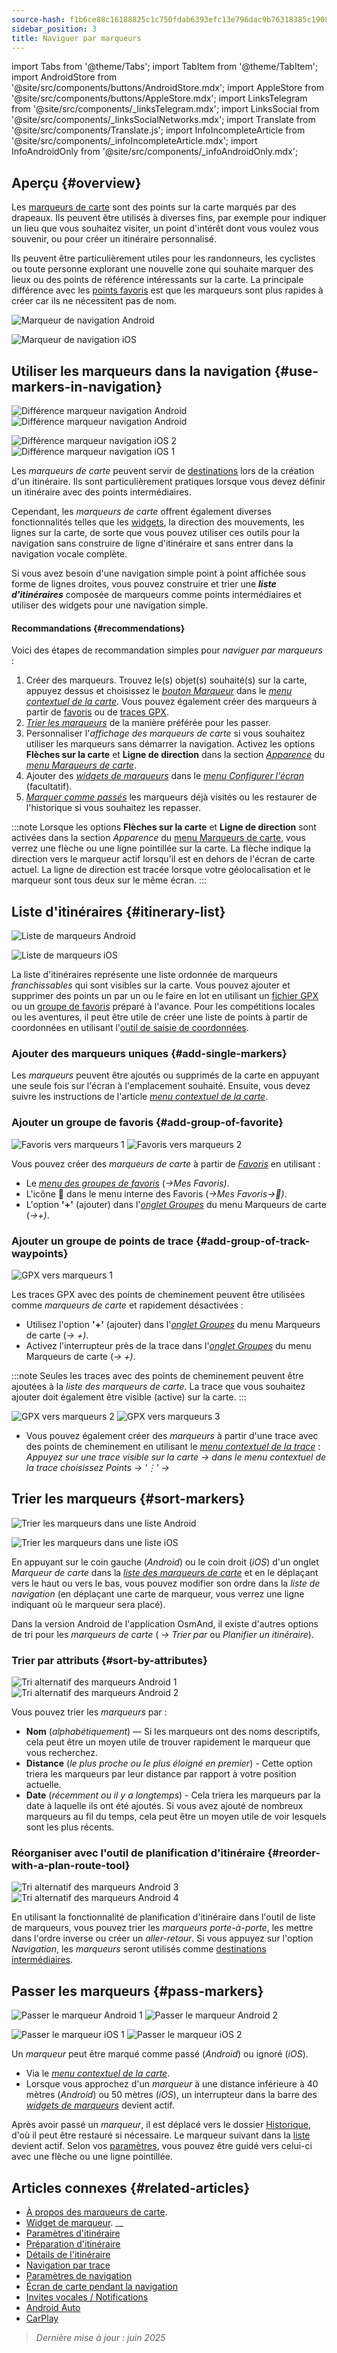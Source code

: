 ```yaml
---
source-hash: f1b6ce88c16188825c1c750fdab6393efc13e796dac9b76318385c1908db3134
sidebar_position: 3
title: Naviguer par marqueurs
---
```

import Tabs from '@theme/Tabs';
import TabItem from '@theme/TabItem';
import AndroidStore from '@site/src/components/buttons/AndroidStore.mdx';
import AppleStore from '@site/src/components/buttons/AppleStore.mdx';
import LinksTelegram from '@site/src/components/_linksTelegram.mdx';
import LinksSocial from '@site/src/components/_linksSocialNetworks.mdx';
import Translate from '@site/src/components/Translate.js';
import InfoIncompleteArticle from '@site/src/components/_infoIncompleteArticle.mdx';
import InfoAndroidOnly from '@site/src/components/_infoAndroidOnly.mdx';




## Aperçu {#overview}

Les [marqueurs de carte](../../personal/markers.md) sont des points sur la carte marqués par des drapeaux. Ils peuvent être utilisés à diverses fins, par exemple pour indiquer un lieu que vous souhaitez visiter, un point d'intérêt dont vous voulez vous souvenir, ou pour créer un itinéraire personnalisé.

Ils peuvent être particulièrement utiles pour les randonneurs, les cyclistes ou toute personne explorant une nouvelle zone qui souhaite marquer des lieux ou des points de référence intéressants sur la carte. La principale différence avec les [points favoris](../../personal/favorites.md) est que les marqueurs sont plus rapides à créer car ils ne nécessitent pas de nom.

<Tabs groupId="operating-systems" queryString="current-os">

<TabItem value="android" label="Android">

![Marqueur de navigation Android](@site/static/img/navigation/marker/navigation_marker_android.png)

</TabItem>

<TabItem value="ios" label="iOS">

![Marqueur de navigation iOS](@site/static/img/navigation/marker/navigation_marker_ios.png)

</TabItem>

</Tabs>


## Utiliser les marqueurs dans la navigation {#use-markers-in-navigation}

<Tabs groupId="operating-systems" queryString="current-os">

<TabItem value="android" label="Android">

![Différence marqueur navigation Android](@site/static/img/navigation/marker/markers_ex_andr_2.png) ![Différence marqueur navigation Android](@site/static/img/navigation/marker/markers_ex_andr_1.png)

</TabItem>

<TabItem value="ios" label="iOS">

![Différence marqueur navigation iOS 2](@site/static/img/navigation/marker/markers_ex_ios_2.png) ![Différence marqueur navigation iOS 1](@site/static/img/navigation/marker/markers_ex_ios_1.png)

</TabItem>

</Tabs>

Les *marqueurs de carte* peuvent servir de [destinations](./route-navigation#set-destinations) lors de la création d'un itinéraire. Ils sont particulièrement pratiques lorsque vous devez définir un itinéraire avec des points intermédiaires.

Cependant, les *marqueurs de carte* offrent également diverses fonctionnalités telles que les [widgets](../../widgets/markers.md), la direction des mouvements, les lignes sur la carte, de sorte que vous pouvez utiliser ces outils pour la navigation sans construire de ligne d'itinéraire et sans entrer dans la navigation vocale complète.

Si vous avez besoin d'une navigation simple point à point affichée sous forme de lignes droites, vous pouvez construire et trier une ***liste d'itinéraires*** composée de marqueurs comme points intermédiaires et utiliser des widgets pour une navigation simple.


#### Recommandations {#recommendations}

Voici des étapes de recommandation simples pour *naviguer par marqueurs* :

1. Créer des marqueurs. Trouvez le(s) objet(s) souhaité(s) sur la carte, appuyez dessus et choisissez le *[bouton Marqueur](../../personal/markers.md#add--edit-markers)* dans le *[menu contextuel de la carte](../../map/map-context-menu.md#add--edit-marker)*. Vous pouvez également créer des marqueurs à partir de [favoris](#add-group-of-favorite) ou de [traces GPX](#add-group-of-track-waypoints).
2. [*Trier les marqueurs*](#sort-markers) de la manière préférée pour les passer.
3. Personnaliser l'*affichage des marqueurs de carte* si vous souhaitez utiliser les marqueurs sans démarrer la navigation. Activez les options **Flèches sur la carte** et **Ligne de direction** dans la section *[Apparence](../../personal/markers.md#appearance-on-the-map)* du *[menu Marqueurs de carte](../../personal/markers.md#actions)*.
4. Ajouter des *[widgets de marqueurs](../../personal/markers.md#markers)* dans le *[menu Configurer l'écran](../../widgets/configure-screen.md)* (facultatif).
5. [*Marquer comme passés*](#pass-markers) les marqueurs déjà visités ou les restaurer de l'historique si vous souhaitez les repasser.

:::note
Lorsque les options **Flèches sur la carte** et **Ligne de direction** sont activées dans la section *Apparence* du [menu Marqueurs de carte](../../personal/markers.md#appearance-on-the-map), vous verrez une flèche ou une ligne pointillée sur la carte. La flèche indique la direction vers le marqueur actif lorsqu'il est en dehors de l'écran de carte actuel. La ligne de direction est tracée lorsque votre géolocalisation et le marqueur sont tous deux sur le même écran.
:::


## Liste d'itinéraires {#itinerary-list}

<Tabs groupId="operating-systems" queryString="current-os">

<TabItem value="android" label="Android">

![Liste de marqueurs Android](@site/static/img/navigation/marker/markers_list_andr.png)

</TabItem>

<TabItem value="ios" label="iOS">

![Liste de marqueurs iOS](@site/static/img/navigation/marker/markers_list_ios.png)

</TabItem>

</Tabs>


La liste d'itinéraires représente une liste ordonnée de marqueurs *franchissables* qui sont visibles sur la carte. Vous pouvez ajouter et supprimer des points un par un ou le faire en lot en utilisant un [fichier GPX](#add-group-of-track-waypoints) ou un [groupe de favoris](#add-group-of-favorite) préparé à l'avance. Pour les compétitions locales ou les aventures, il peut être utile de créer une liste de points à partir de coordonnées en utilisant l'[outil de saisie de coordonnées](../../plan-route/coordinate-input.md).


### Ajouter des marqueurs uniques {#add-single-markers}

Les *marqueurs* peuvent être ajoutés ou supprimés de la carte en appuyant une seule fois sur l'écran à l'emplacement souhaité. Ensuite, vous devez suivre les instructions de l'article *[menu contextuel de la carte](../../map/map-context-menu.md#add--edit-marker)*.


### Ajouter un groupe de favoris {#add-group-of-favorite}

<InfoAndroidOnly />

![Favoris vers marqueurs 1](@site/static/img/navigation/marker/markers_favorites_andr_3.png) ![Favoris vers marqueurs 2](@site/static/img/navigation/marker/markers_favorites_andr_2.png)

Vous pouvez créer des *marqueurs de carte* à partir de *[Favoris](../../personal/favorites.md)* en utilisant :

- Le *[menu des groupes de favoris](../../personal/favorites.md#favorite-group-actions)* (*<Translate android="true" ids="shared_string_menu,shared_string_my_places"/>→Mes Favoris)*.
- L'icône &#128681; dans le menu interne des Favoris (*<Translate android="true" ids="shared_string_menu,shared_string_my_places"/>→Mes Favoris→&#128681;)*.
- L'option **'+'** (ajouter) dans l'*[onglet Groupes](../../personal/markers.md#marker-groups)* du menu Marqueurs de carte (*<Translate android="true" ids="shared_string_menu,map_markers,shared_string_groups"/>→+)*.


### Ajouter un groupe de points de trace {#add-group-of-track-waypoints}

<InfoAndroidOnly />

![GPX vers marqueurs 1](@site/static/img/navigation/marker/track_to_markers_andr.png)

Les traces GPX avec des points de cheminement peuvent être utilisées comme *marqueurs de carte* et rapidement désactivées :

- Utilisez l'option **'+'** (ajouter) dans l'*[onglet Groupes](../../personal/markers.md#marker-groups)* du menu Marqueurs de carte (*<Translate android="true" ids="shared_string_menu,map_markers,shared_string_groups"/>→ +)*.
- Activez l'interrupteur près de la trace dans l'*[onglet Groupes](../../personal/markers.md#marker-groups)* du menu Marqueurs de carte (*<Translate android="true" ids="shared_string_menu,map_markers,shared_string_groups"/>→ +)*.

:::note
Seules les traces avec des points de cheminement peuvent être ajoutées à la *liste des marqueurs de carte*. La trace que vous souhaitez ajouter doit également être visible (active) sur la carte.
:::

![GPX vers marqueurs 2](@site/static/img/navigation/marker/track_to_markers_andr_2.png) ![GPX vers marqueurs 3](@site/static/img/navigation/marker/track_to_markers_andr_3.png)

- Vous pouvez également créer des *marqueurs* à partir d'une trace avec des points de cheminement en utilisant le *[menu contextuel de la trace](../../map/tracks/track-context-menu.md#points--waypoints)* : *Appuyez sur une trace visible sur la carte → dans le menu contextuel de la trace choisissez Points → '&#8942;' → <Translate android="true" ids="add_group_to_markers"/>*


## Trier les marqueurs {#sort-markers}

<Tabs groupId="operating-systems" queryString="current-os">

<TabItem value="android" label="Android">

![Trier les marqueurs dans une liste Android](@site/static/img/navigation/marker/sort_markers_andr.png)

</TabItem>

<TabItem value="ios" label="iOS">

![Trier les marqueurs dans une liste iOS](@site/static/img/navigation/marker/sort_markers_ios.png)

</TabItem>

</Tabs>

En appuyant sur le coin gauche (*Android*) ou le coin droit (*iOS*) d'un onglet *Marqueur de carte* dans la *[liste des marqueurs de carte](../../personal/markers.md#itinerary-list)* et en le déplaçant vers le haut ou vers le bas, vous pouvez modifier son ordre dans la *liste de navigation* (en déplaçant une carte de marqueur, vous verrez une ligne indiquant où le marqueur sera placé).

Dans la version Android de l'application OsmAnd, il existe d'autres options de tri pour les *marqueurs de carte* (*<Translate android="true" ids="shared_string_menu,map_markers,shared_string_more"/> →* *Trier par* ou *Planifier un itinéraire*).


### Trier par attributs {#sort-by-attributes}

<Tabs groupId="operating-systems" queryString="current-os">

<TabItem value="android" label="Android">

![Tri alternatif des marqueurs Android 1](@site/static/img/navigation/marker/sorting_markers_andr_1.png) ![Tri alternatif des marqueurs Android 2](@site/static/img/navigation/marker/sorting_markers_andr_2.png)

</TabItem>

<TabItem value="ios" label="iOS">

<InfoAndroidOnly />

</TabItem>

</Tabs>

Vous pouvez trier les *marqueurs* par :

- **Nom** (*alphabétiquement*) — Si les marqueurs ont des noms descriptifs, cela peut être un moyen utile de trouver rapidement le marqueur que vous recherchez.
- **Distance** (*le plus proche ou le plus éloigné en premier*) - Cette option triera les marqueurs par leur distance par rapport à votre position actuelle.
- **Date** (*récemment ou il y a longtemps*) - Cela triera les marqueurs par la date à laquelle ils ont été ajoutés. Si vous avez ajouté de nombreux marqueurs au fil du temps, cela peut être un moyen utile de voir lesquels sont les plus récents.


### Réorganiser avec l'outil de planification d'itinéraire {#reorder-with-a-plan-route-tool}

<InfoAndroidOnly />

![Tri alternatif des marqueurs Android 3](@site/static/img/navigation/marker/sorting_markers_andr_3.png) ![Tri alternatif des marqueurs Android 4](@site/static/img/navigation/marker/sorting_markers_andr_4.png)

En utilisant la fonctionnalité de planification d'itinéraire dans l'outil de liste de marqueurs, vous pouvez trier les *marqueurs* *porte-à-porte*, les mettre dans l'ordre inverse ou créer un *aller-retour*. Si vous appuyez sur l'option *Navigation*, les *marqueurs* seront utilisés comme [destinations intermédiaires](../setup/route-navigation.md#intermediate-destinations).


## Passer les marqueurs {#pass-markers}

<Tabs groupId="operating-systems" queryString="current-os">

<TabItem value="android" label="Android">

![Passer le marqueur Android 1](@site/static/img/navigation/marker/pass_markers_andr_1.png) ![Passer le marqueur Android 2](@site/static/img/navigation/marker/pass_markers_andr_2.png)

</TabItem>

<TabItem value="ios" label="iOS">

![Passer le marqueur iOS 1](@site/static/img/navigation/marker/pass_markers_ios_1.png) ![Passer le marqueur iOS 2](@site/static/img/navigation/marker/pass_markers_ios_2.png)

</TabItem>

</Tabs>

Un *marqueur* peut être marqué comme passé (*Android*) ou ignoré (*iOS*).

- Via le *[menu contextuel de la carte](../../map/map-context-menu.md#add--edit-marker)*.
- Lorsque vous approchez d'un *marqueur* à une distance inférieure à 40 mètres (*Android*) ou 50 mètres (*iOS*), un interrupteur dans la barre des *[widgets de marqueurs](../../widgets/markers.md#top-bar-widget)* devient actif.

Après avoir passé un *marqueur*, il est déplacé vers le dossier [Historique](../../personal/markers.md#history), d'où il peut être restauré si nécessaire. Le marqueur suivant dans la [liste](#itinerary-list) devient actif. Selon vos [paramètres](#use-markers-in-navigation), vous pouvez être guidé vers celui-ci avec une flèche ou une ligne pointillée.


## Articles connexes {#related-articles}

- [À propos des marqueurs de carte](../../personal/markers.md).
- [Widget de marqueur](../../widgets/markers.md).
__
- [Paramètres d'itinéraire](../routing/osmand-routing.md#routing-types)
- [Préparation d'itinéraire](./route-navigation.md)
- [Détails de l'itinéraire](./route-details.md)
- [Navigation par trace](./gpx-navigation.md)
- [Paramètres de navigation](../guidance/navigation-settings.md)
- [Écran de carte pendant la navigation](../guidance/map-during-navigation.md)
- [Invites vocales / Notifications](../guidance/voice-navigation.md)
- [Android Auto](../auto-car.md)
- [CarPlay](../car-play.md)

> *Dernière mise à jour : juin 2025*